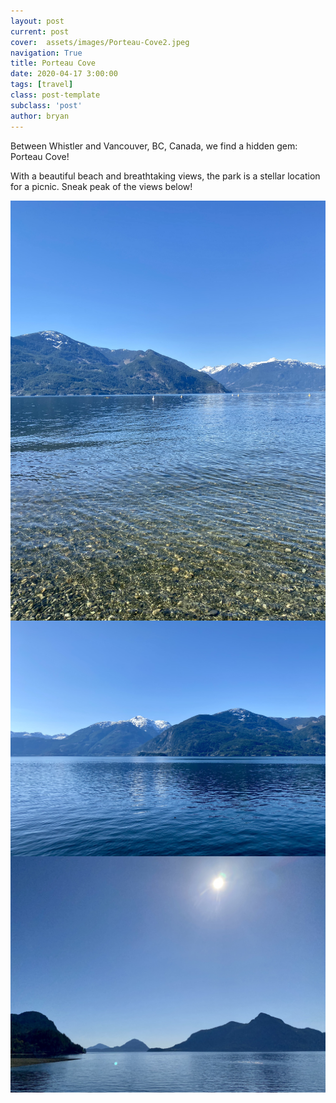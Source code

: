 ```yaml
---
layout: post
current: post
cover:  assets/images/Porteau-Cove2.jpeg
navigation: True
title: Porteau Cove
date: 2020-04-17 3:00:00
tags: [travel]
class: post-template
subclass: 'post'
author: bryan
---
```


Between Whistler and Vancouver, BC, Canada, we find a hidden gem: Porteau Cove!  

With a beautiful beach and breathtaking views, the park is a stellar location for a picnic. Sneak peak of the views below! 

<img max-width="100vw" align="center" src="https://github.com/bryanyu1/blog/blob/gh-pages/assets/images/Porteau-Cove1.jpeg?raw=true" alt="Porteau-Cove1">

<img max-width="100vw" align="center" src="https://github.com/bryanyu1/blog/blob/gh-pages/assets/images/Porteau-Cove2.jpeg?raw=true" alt="Porteau-Cove2">

<img max-width="100vw" align="center" src="https://github.com/bryanyu1/blog/blob/gh-pages/assets/images/Porteau-Cove4.jpeg?raw=true" alt="Porteau-Cove4">
